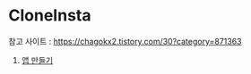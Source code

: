 # CloneInsta

참고 사이트 : https://chagokx2.tistory.com/30?category=871363

1. [앱 만들기](https://github.com/wrtk007/CloneInsta/blob/master/%EC%A0%95%EB%A6%AC/1.md)
